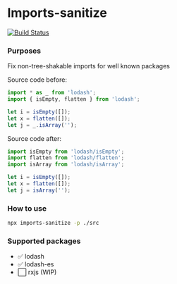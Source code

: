 # Imports-sanitize

[![Build Status](https://travis-ci.com/vladborsh/imports-sanitize.svg?branch=master)](https://travis-ci.com/vladborsh/imports-sanitize)

### Purposes

Fix non-tree-shakable imports for well known packages

Source code before:
```typescript
import * as _ from 'lodash';
import { isEmpty, flatten } from 'lodash';

let i = isEmpty([]);
let x = flatten([]);
let j = _.isArray('');
```

Source code after:
```typescript
import isEmpty from 'lodash/isEmpty';
import flatten from 'lodash/flatten';
import isArray from 'lodash/isArray';

let i = isEmpty([]);
let x = flatten([]);
let j = isArray('');
```

### How to use

```bash
npx imports-sanitize -p ./src
```

### Supported packages

- ✅ lodash
- ✅ lodash-es
- ⬜ rxjs (WIP)